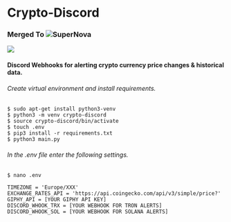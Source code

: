 # Crypto-Discord
### Merged To ![SuperNova](https://github.com/astennu-organization/supernova)

![](https://hits.seeyoufarm.com/api/count/incr/badge.svg?url=https%3A%2F%2Fgithub.com%2Farshetamine%2Fcrypto-discord&count_bg=%23A4B6F7&title_bg=%23555555&icon=&icon_color=%23E7E7E7&title=hits&edge_flat=false)

#### Discord Webhooks for alerting crypto currency price changes &amp; historical data.

###### Create virtual environment and install requirements.

```
$ sudo apt-get install python3-venv
$ python3 -m venv crypto-discord
$ source crypto-discord/bin/activate
$ touch .env
$ pip3 install -r requirements.txt
$ python3 main.py
```

###### In the .env file enter the following settings.

```
$ nano .env

TIMEZONE = 'Europe/XXX'
EXCHANGE_RATES_API = 'https://api.coingecko.com/api/v3/simple/price?'
GIPHY_API = [YOUR GIPHY API KEY]
DISCORD_WHOOK_TRX = [YOUR WEBHOOK FOR TRON ALERTS]
DISCORD_WHOOK_SOL = [YOUR WEBHOOK FOR SOLANA ALERTS]

```
